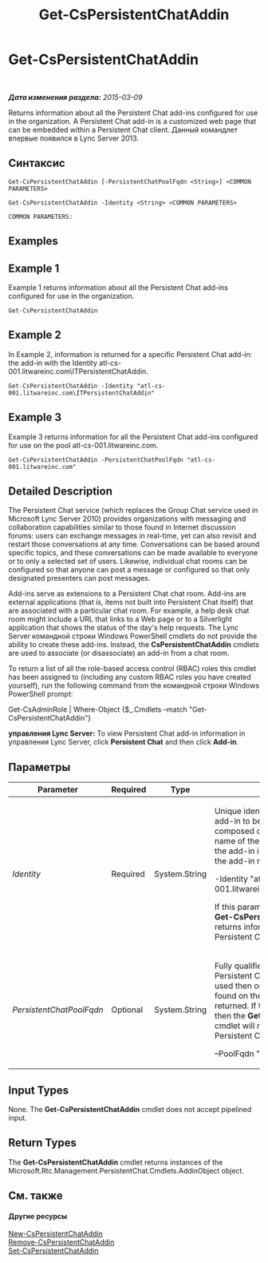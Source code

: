 ﻿---
title: Get-CsPersistentChatAddin
TOCTitle: Get-CsPersistentChatAddin
ms:assetid: 0d6b3283-c73d-4b83-b0f8-8f03aa4bba14
ms:mtpsurl: https://technet.microsoft.com/ru-ru/library/JJ204670(v=OCS.15)
ms:contentKeyID: 49308929
ms.date: 05/19/2016
mtps_version: v=OCS.15
ms.translationtype: HT
---

# Get-CsPersistentChatAddin

 

_**Дата изменения раздела:** 2015-03-09_

Returns information about all the Persistent Chat add-ins configured for use in the organization. A Persistent Chat add-in is a customized web page that can be embedded within a Persistent Chat client. Данный командлет впервые появился в Lync Server 2013.

## Синтаксис

    Get-CsPersistentChatAddin [-PersistentChatPoolFqdn <String>] <COMMON PARAMETERS>

    Get-CsPersistentChatAddin -Identity <String> <COMMON PARAMETERS>

    COMMON PARAMETERS:

## Examples

## Example 1

Example 1 returns information about all the Persistent Chat add-ins configured for use in the organization.

    Get-CsPersistentChatAddin

## Example 2

In Example 2, information is returned for a specific Persistent Chat add-in: the add-in with the Identity atl-cs-001.litwareinc.com\\ITPersistentChatAddin.

    Get-CsPersistentChatAddin -Identity "atl-cs-001.litwareinc.com\ITPersistentChatAddin"

## Example 3

Example 3 returns information for all the Persistent Chat add-ins configured for use on the pool atl-cs-001.litwareinc.com.

    Get-CsPersistentChatAddin -PersistentChatPoolFqdn "atl-cs-001.litwareinc.com"

## Detailed Description

The Persistent Chat service (which replaces the Group Chat service used in Microsoft Lync Server 2010) provides organizations with messaging and collaboration capabilities similar to those found in Internet discussion forums: users can exchange messages in real-time, yet can also revisit and restart those conversations at any time. Conversations can be based around specific topics, and these conversations can be made available to everyone or to only a selected set of users. Likewise, individual chat rooms can be configured so that anyone can post a message or configured so that only designated presenters can post messages.

Add-ins serve as extensions to a Persistent Chat chat room. Add-ins are external applications (that is, items not built into Persistent Chat itself) that are associated with a particular chat room. For example, a help desk chat room might include a URL that links to a Web page or to a Silverlight application that shows the status of the day's help requests. The Lync Server командной строки Windows PowerShell cmdlets do not provide the ability to create these add-ins. Instead, the **CsPersistentChatAddin** cmdlets are used to associate (or disassociate) an add-in from a chat room.

To return a list of all the role-based access control (RBAC) roles this cmdlet has been assigned to (including any custom RBAC roles you have created yourself), run the following command from the командной строки Windows PowerShell prompt:

Get-CsAdminRole | Where-Object {$\_.Cmdlets –match "Get-CsPersistentChatAddin"}

**управления Lync Server:** To view Persistent Chat add-in information in управления Lync Server, click **Persistent Chat** and then click **Add-in**.

## Параметры


<table>
<colgroup>
<col style="width: 25%" />
<col style="width: 25%" />
<col style="width: 25%" />
<col style="width: 25%" />
</colgroup>
<thead>
<tr class="header">
<th>Parameter</th>
<th>Required</th>
<th>Type</th>
<th>Description</th>
</tr>
</thead>
<tbody>
<tr class="odd">
<td><p><em>Identity</em></p></td>
<td><p>Required</p></td>
<td><p>System.String</p></td>
<td><p>Unique identifier for the Persistent Chat add-in to be returned. The Identity is composed of the fully qualified domain name of the Persistent Chat pool where the add-in is located, a &quot;\&quot; character, and the add-in name. For example:</p>
<p>-Identity &quot;atl-gc-001.litwareincom\ITPersistentChatAddin&quot;</p>
<p>If this parameter is not specified then the <strong>Get-CsPersistentChatAddin</strong> cmdlet returns information about all your Persistent Chat add-ins.</p></td>
</tr>
<tr class="even">
<td><p><em>PersistentChatPoolFqdn</em></p></td>
<td><p>Optional</p></td>
<td><p>System.String</p></td>
<td><p>Fully qualified domain name for the Persistent Chat pool. If this parameter is used then only Persistent Chat add-ins found on the specified pool will be returned. If this parameter is not used then the <strong>Get-CsPersistentChatAddin</strong> cmdlet will return add-ins from all your Persistent Chat pools. For example:</p>
<p>–PoolFqdn &quot;atl-cs-001.litwareinc.com&quot;</p></td>
</tr>
</tbody>
</table>


## Input Types

None. The **Get-CsPersistentChatAddin** cmdlet does not accept pipelined input.

## Return Types

The **Get-CsPersistentChatAddin** cmdlet returns instances of the Microsoft.Rtc.Management.PersistentChat.Cmdlets.AddinObject object.

## См. также

#### Другие ресурсы

[New-CsPersistentChatAddin](new-cspersistentchataddin.md)  
[Remove-CsPersistentChatAddin](remove-cspersistentchataddin.md)  
[Set-CsPersistentChatAddin](set-cspersistentchataddin.md)

